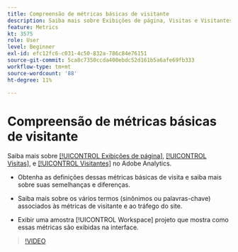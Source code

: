 ```yaml
---
title: Compreensão de métricas básicas de visitante
description: Saiba mais sobre Exibições de página, Visitas e Visitantes no Adobe Analytics. Obter informações sobre as métricas básicas de visitante que ajudam você a entender o tráfego do seu site.
feature: Metrics
kt: 3575
role: User
level: Beginner
exl-id: efc12fc6-c031-4c50-832a-786c84e76151
source-git-commit: 5ca8c7350ccda400ebdc52d161b5a6afe69fb333
workflow-type: tm+mt
source-wordcount: '88'
ht-degree: 11%

---
```


# Compreensão de métricas básicas de visitante

Saiba mais sobre [[!UICONTROL Exibições de página]](https://experienceleague.adobe.com/docs/analytics/components/metrics/page-views.html?lang=en), [[!UICONTROL Visitas]](https://experienceleague.adobe.com/docs/analytics/components/metrics/visits.html?lang=pt-BR), e [[!UICONTROL Visitantes]](https://experienceleague.adobe.com/docs/analytics/components/metrics/unique-visitors.html?lang=pt-BR) no Adobe Analytics.

* Obtenha as definições dessas métricas básicas de visita e saiba mais sobre suas semelhanças e diferenças.

* Saiba mais sobre os vários termos (sinônimos ou palavras-chave) associados às métricas de visitante e ao tráfego do site.

* Exibir uma amostra [!UICONTROL Workspace] projeto que mostra como essas métricas são exibidas na interface.

>[!VIDEO](https://video.tv.adobe.com/v/28774/?quality=12&learn=on)
